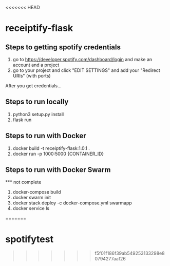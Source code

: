 <<<<<<< HEAD
# receiptify-flask

## Steps to getting spotify credentials 
1. go to https://developer.spotify.com/dashboard/login and make an account and a project 
2. go to your project and click "EDIT SETTINGS" and add your "Redirect URIs" (with ports)

After you get credentials... 

## Steps to run locally 
1. python3 setup.py install 
2. flask run 

## Steps to run with Docker
1. docker build -t receiptify-flask:1.0.1 . 
2. docker run -p 1000:5000 {CONTAINER_ID}

## Steps to run with Docker Swarm 
*** not complete
1. docker-compose build
2. docker swarm init
3. docker stack deploy -c docker-compose.yml swarmapp
4. docker service ls 

=======
# spotifytest
>>>>>>> f5f01f186f39ab549253133298e80794277aaf26
